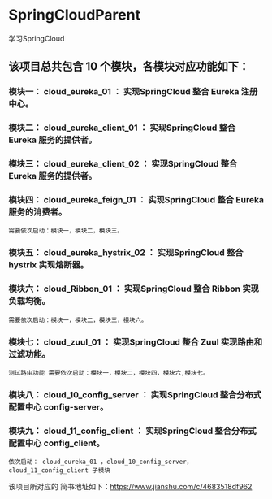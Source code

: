 # SpringCloudParent 
学习SpringCloud

## 该项目总共包含 10 个模块，各模块对应功能如下：

### 模块一： cloud_eureka_01 ： 实现SpringCloud 整合 Eureka 注册中心。


### 模块二： cloud_eureka_client_01 ： 实现SpringCloud 整合 Eureka 服务的提供者。

### 模块三： cloud_eureka_client_02 ： 实现SpringCloud 整合 Eureka 服务的提供者。


### 模块四： cloud_eureka_feign_01 ： 实现SpringCloud 整合 Eureka 服务的消费者。
    需要依次启动：模块一，模块二，模块三。

### 模块五： cloud_eureka_hystrix_02 ： 实现SpringCloud 整合 hystrix 实现熔断器。


### 模块六： cloud_Ribbon_01 ： 实现SpringCloud 整合 Ribbon 实现负载均衡。
    需要依次启动：模块一，模块二，模块三，模块六。

### 模块七： cloud_zuul_01 ： 实现SpringCloud 整合 Zuul 实现路由和过滤功能。
    测试路由功能 需要依次启动：模块一，模块二，模块四，模块六,模块七。
    
    
### 模块八： cloud_10_config_server ： 实现SpringCloud 整合分布式配置中心 config-server。


### 模块九： cloud_11_config_client ： 实现SpringCloud 整合分布式配置中心 config_client。
    依次启动： cloud_eureka_01 ，cloud_10_config_server，cloud_11_config_client 子模块


    
    
该项目所对应的 简书地址如下：https://www.jianshu.com/c/4683518df962
